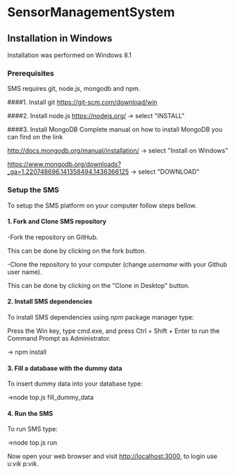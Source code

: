 SensorManagementSystem
======================


## Installation in Windows
Installation was performed on Windows 8.1   


### Prerequisites  

SMS requires git, node.js, mongodb and npm.


####1. Install git
https://git-scm.com/download/win


####2. Install node.js
https://nodejs.org/ -> select "INSTALL"


####3. Install MongoDB
Complete manual on how to install MongoDB you can find on the link 
  
  http://docs.mongodb.org/manual/installation/ -> select "Install on Windows"

https://www.mongodb.org/downloads?_ga=1.220748696.141358494.1436366125 -> select "DOWNLOAD"


### Setup the SMS
To setup the SMS platform on your computer follow steps bellow.


#### 1. Fork and Clone SMS repository
  -Fork the  repository on GitHub. 
  
This can be done by clicking on the fork button.
  
  -Clone the repository to your computer (change _username_ with your Github user name).

This can be done by clicking on the "Clone in Desktop" button.
 


#### 2. Install SMS dependencies
To install SMS dependencies using _npm_ package manager type:

Press the Win key, type cmd.exe, and press Ctrl + Shift + Enter to run the Command Prompt as Administrator.
  
  -> npm install


#### 3. Fill a database with the dummy data
To insert dummy data into your database type:
   
   ->node top.js fill_dummy_data


#### 4. Run the SMS
 To run SMS type:
   
   ->node top.js run 

Now open your web browser and visit [http://localhost:3000](http://localhost:3000/), to login use u:_vik_  p:_vik_.

